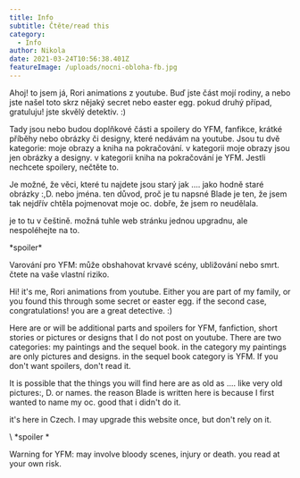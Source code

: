 ```yaml
---
title: Info
subtitle: Čtěte/read this
category:
  - Info
author: Nikola
date: 2021-03-24T10:56:38.401Z
featureImage: /uploads/nocni-obloha-fb.jpg
---
```

Ahoj! to jsem já, Rori animations z youtube. Buď jste část mojí rodiny, a nebo jste našel toto skrz nějaký secret nebo easter egg. pokud druhý případ, gratuluju! jste skvělý detektiv. :)

 Tady jsou nebo budou doplňkové části a spoilery do YFM, fanfikce, krátké příběhy nebo obrázky či designy, které nedávám na youtube. Jsou tu dvě kategorie: moje obrazy a kniha na pokračování. v kategorii moje obrazy jsou jen obrázky a designy. v kategorii kniha na pokračování je YFM. Jestli nechcete spoilery, nečtěte to. 

Je možné, že věci, které tu najdete jsou starý jak .... jako hodně staré obrázky :,D. nebo jména. ten důvod, proč je tu napsné Blade je ten, že jsem tak nejdřív chtěla pojmenovat moje oc. dobře, že jsem ro neudělala.

je to tu v češtině. možná tuhle web stránku jednou upgradnu, ale nespoléhejte na to.

\*spoiler\*

Varování pro YFM: může obshahovat krvavé scény, ubližování nebo smrt. čtete na vaše vlastní riziko.





Hi! it's me, Rori animations from youtube. Either you are part of my family, or you found this through some secret or easter egg. if the second case, congratulations! you are a great detective. :)

 Here are or will be additional parts and spoilers for YFM, fanfiction, short stories or pictures or designs that I do not post on youtube. There are two categories: my paintings and the sequel book. in the category my paintings are only pictures and designs. in the sequel book category is YFM. If you don't want spoilers, don't read it.

It is possible that the things you will find here are as old as .... like very old pictures:, D. or names. the reason Blade is written here is because I first wanted to name my oc. good that i didn't do it.

it's here in Czech. I may upgrade this website once, but don't rely on it.

\  *spoiler \* 

Warning for YFM: may involve bloody scenes, injury or death. you read at your own risk.